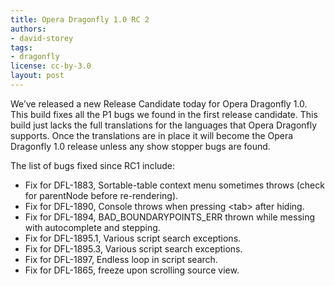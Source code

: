 ```yaml
---
title: Opera Dragonfly 1.0 RC 2
authors:
- david-storey
tags:
- dragonfly
license: cc-by-3.0
layout: post
---
```


<p>We’ve released a new Release Candidate today for Opera Dragonfly 1.0. This build fixes all the P1 bugs we found in the first release candidate. This build just lacks the full translations for the languages that Opera Dragonfly supports. Once the translations are in place it will become the Opera Dragonfly 1.0 release unless any show stopper bugs are found.</p>

<p>The list of bugs fixed since RC1 include:</p>

<ul>
   <li>Fix for DFL-1883, Sortable-table context menu sometimes throws (check for parentNode before re-rendering).</li>
   <li>Fix for DFL-1890, Console throws when pressing &lt;tab&gt; after hiding.</li>
   <li>Fix for DFL-1894, BAD_BOUNDARYPOINTS_ERR thrown while messing with autocomplete and stepping.</li>
   <li>Fix for DFL-1895.1, Various script search exceptions.</li>
   <li>Fix for DFL-1895.3, Various script search exceptions.</li>
   <li>Fix for DFL-1897, Endless loop in script search.</li>
   <li>Fix for DFL-1865, freeze upon scrolling source view.</li>
</ul>
